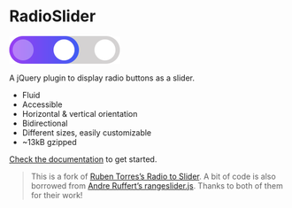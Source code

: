 # RadioSlider

![logo](/docs/_medias/radioslider.svg)

A jQuery plugin to display radio buttons as a slider.

* Fluid
* Accessible
* Horizontal & vertical orientation
* Bidirectional
* Different sizes, easily customizable
* ~13kB gzipped

[Check the documentation](/doc) to get started.

> This is a fork of [Ruben Torres’s Radio to Slider](http://rubentd.com/radios-to-slider).
A bit of code is also borrowed from [Andre Ruffert’s rangeslider.js](https://rangeslider.js.org/).
Thanks to both of them for their work!
